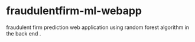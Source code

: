 # fraudulentfirm-ml-webapp
fraudulent firm prediction web application using random forest algorithm in the back end . 
